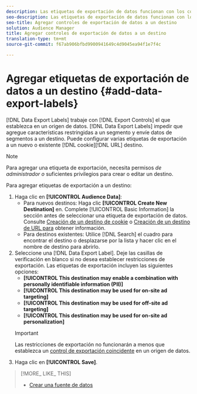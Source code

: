 ```yaml
---
description: Las etiquetas de exportación de datos funcionan con los controles de exportación que se establecen en un origen de datos. Las etiquetas de exportación de datos impiden agregar características restringidas a un segmento y enviar datos de segmentos a un destino. Puede configurar varias etiquetas de exportación a una cookie o destino URL nuevo o existente.
seo-description: Las etiquetas de exportación de datos funcionan con los controles de exportación que se establecen en un origen de datos. Las etiquetas de exportación de datos impiden agregar características restringidas a un segmento y enviar datos de segmentos a un destino. Puede configurar varias etiquetas de exportación a una cookie o destino URL nuevo o existente.
seo-title: Agregar controles de exportación de datos a un destino
solution: Audience Manager
title: Agregar controles de exportación de datos a un destino
translation-type: tm+mt
source-git-commit: f67ab906bfbd9900941649c4d9045ea94f1e7f4c

---
```




# Agregar etiquetas de exportación de datos a un destino {#add-data-export-labels}

[!DNL Data Export Labels] trabaje con [!DNL Export Controls] el que establezca en un origen de datos. [!DNL Data Export Labels] impedir que agregue características restringidas a un segmento y envíe datos de segmentos a un destino. Puede configurar varias etiquetas de exportación a un nuevo o existente [!DNL cookie][!DNL URL] destino.

>[!NOTE]
>
>Para agregar una etiqueta de exportación, necesita permisos *de administrador o* suficientes privilegios para crear o editar un destino.

<!-- t_export_labels.xml -->

Para agregar etiquetas de exportación a un destino:

1. Haga clic en **[!UICONTROL Audience Data]**:
   * Para nuevos destinos: Haga clic **[!UICONTROL Create New Destination]** en. Complete [!UICONTROL Basic Information] la sección antes de seleccionar una etiqueta de exportación de datos. Consulte [Creación de un destino de cookie](../../features/destinations/create-cookie-destination.md) o [Creación de un destino de URL para](../../features/destinations/create-url-destination.md) obtener información.
   * Para destinos existentes: Utilice [!DNL Search] el cuadro para encontrar el destino o desplazarse por la lista y hacer clic en el nombre de destino para abrirlo.
1. Seleccione una [!DNL Data Export Label]. Deje las casillas de verificación en blanco si no desea establecer restricciones de exportación. Las etiquetas de exportación incluyen las siguientes opciones:
   * **[!UICONTROL This destination may enable a combination with personally identifiable information (PII)]**
   * **[!UICONTROL This destination may be used for on-site ad targeting]**
   * **[!UICONTROL This destination may be used for off-site ad targeting]**
   * **[!UICONTROL This destination may be used for on-site ad personalization]**
   >[!IMPORTANT]
   >
   >Las restricciones de exportación no funcionarán a menos que establezca un [control de exportación coincidente](../../features/data-export-controls.md) en un origen de datos.
1. Haga clic en **[!UICONTROL Save]**.

>[!MORE_ LIKE_ THIS]
>
>* [Crear una fuente de datos](../../features/manage-datasources.md#create-data-source)